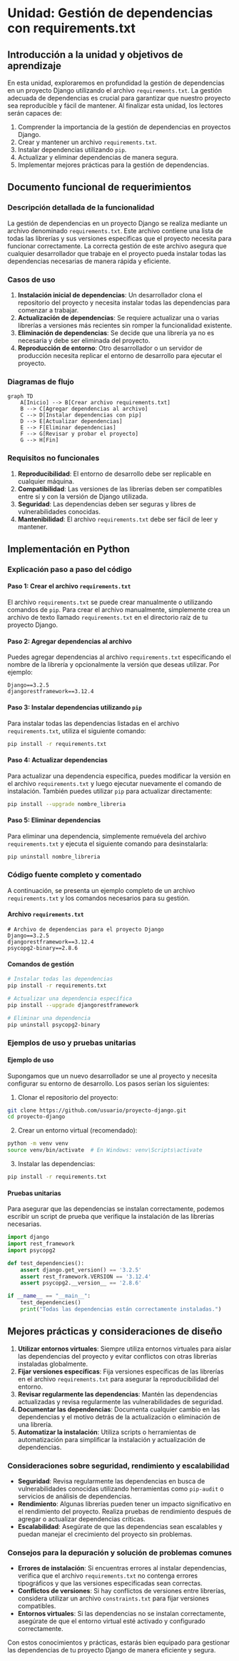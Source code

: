 # Unidad: Gestión de dependencias con requirements.txt

## Introducción a la unidad y objetivos de aprendizaje

En esta unidad, exploraremos en profundidad la gestión de dependencias en un proyecto Django utilizando el archivo `requirements.txt`. La gestión adecuada de dependencias es crucial para garantizar que nuestro proyecto sea reproducible y fácil de mantener. Al finalizar esta unidad, los lectores serán capaces de:

1. Comprender la importancia de la gestión de dependencias en proyectos Django.
2. Crear y mantener un archivo `requirements.txt`.
3. Instalar dependencias utilizando `pip`.
4. Actualizar y eliminar dependencias de manera segura.
5. Implementar mejores prácticas para la gestión de dependencias.

## Documento funcional de requerimientos

### Descripción detallada de la funcionalidad

La gestión de dependencias en un proyecto Django se realiza mediante un archivo denominado `requirements.txt`. Este archivo contiene una lista de todas las librerías y sus versiones específicas que el proyecto necesita para funcionar correctamente. La correcta gestión de este archivo asegura que cualquier desarrollador que trabaje en el proyecto pueda instalar todas las dependencias necesarias de manera rápida y eficiente.

### Casos de uso

1. **Instalación inicial de dependencias**: Un desarrollador clona el repositorio del proyecto y necesita instalar todas las dependencias para comenzar a trabajar.
2. **Actualización de dependencias**: Se requiere actualizar una o varias librerías a versiones más recientes sin romper la funcionalidad existente.
3. **Eliminación de dependencias**: Se decide que una librería ya no es necesaria y debe ser eliminada del proyecto.
4. **Reproducción de entorno**: Otro desarrollador o un servidor de producción necesita replicar el entorno de desarrollo para ejecutar el proyecto.

### Diagramas de flujo

```mermaid
graph TD
    A[Inicio] --> B[Crear archivo requirements.txt]
    B --> C[Agregar dependencias al archivo]
    C --> D[Instalar dependencias con pip]
    D --> E[Actualizar dependencias]
    E --> F[Eliminar dependencias]
    F --> G[Revisar y probar el proyecto]
    G --> H[Fin]
```

### Requisitos no funcionales

1. **Reproducibilidad**: El entorno de desarrollo debe ser replicable en cualquier máquina.
2. **Compatibilidad**: Las versiones de las librerías deben ser compatibles entre sí y con la versión de Django utilizada.
3. **Seguridad**: Las dependencias deben ser seguras y libres de vulnerabilidades conocidas.
4. **Mantenibilidad**: El archivo `requirements.txt` debe ser fácil de leer y mantener.

## Implementación en Python

### Explicación paso a paso del código

#### Paso 1: Crear el archivo `requirements.txt`

El archivo `requirements.txt` se puede crear manualmente o utilizando comandos de `pip`. Para crear el archivo manualmente, simplemente crea un archivo de texto llamado `requirements.txt` en el directorio raíz de tu proyecto Django.

#### Paso 2: Agregar dependencias al archivo

Puedes agregar dependencias al archivo `requirements.txt` especificando el nombre de la librería y opcionalmente la versión que deseas utilizar. Por ejemplo:

```
Django==3.2.5
djangorestframework==3.12.4
```

#### Paso 3: Instalar dependencias utilizando `pip`

Para instalar todas las dependencias listadas en el archivo `requirements.txt`, utiliza el siguiente comando:

```bash
pip install -r requirements.txt
```

#### Paso 4: Actualizar dependencias

Para actualizar una dependencia específica, puedes modificar la versión en el archivo `requirements.txt` y luego ejecutar nuevamente el comando de instalación. También puedes utilizar `pip` para actualizar directamente:

```bash
pip install --upgrade nombre_libreria
```

#### Paso 5: Eliminar dependencias

Para eliminar una dependencia, simplemente remuévela del archivo `requirements.txt` y ejecuta el siguiente comando para desinstalarla:

```bash
pip uninstall nombre_libreria
```

### Código fuente completo y comentado

A continuación, se presenta un ejemplo completo de un archivo `requirements.txt` y los comandos necesarios para su gestión.

#### Archivo `requirements.txt`

```plaintext
# Archivo de dependencias para el proyecto Django
Django==3.2.5
djangorestframework==3.12.4
psycopg2-binary==2.8.6
```

#### Comandos de gestión

```bash
# Instalar todas las dependencias
pip install -r requirements.txt

# Actualizar una dependencia específica
pip install --upgrade djangorestframework

# Eliminar una dependencia
pip uninstall psycopg2-binary
```

### Ejemplos de uso y pruebas unitarias

#### Ejemplo de uso

Supongamos que un nuevo desarrollador se une al proyecto y necesita configurar su entorno de desarrollo. Los pasos serían los siguientes:

1. Clonar el repositorio del proyecto:

```bash
git clone https://github.com/usuario/proyecto-django.git
cd proyecto-django
```

2. Crear un entorno virtual (recomendado):

```bash
python -m venv venv
source venv/bin/activate  # En Windows: venv\Scripts\activate
```

3. Instalar las dependencias:

```bash
pip install -r requirements.txt
```

#### Pruebas unitarias

Para asegurar que las dependencias se instalan correctamente, podemos escribir un script de prueba que verifique la instalación de las librerías necesarias.

```python
import django
import rest_framework
import psycopg2

def test_dependencies():
    assert django.get_version() == '3.2.5'
    assert rest_framework.VERSION == '3.12.4'
    assert psycopg2.__version__ == '2.8.6'

if __name__ == "__main__":
    test_dependencies()
    print("Todas las dependencias están correctamente instaladas.")
```

## Mejores prácticas y consideraciones de diseño

1. **Utilizar entornos virtuales**: Siempre utiliza entornos virtuales para aislar las dependencias del proyecto y evitar conflictos con otras librerías instaladas globalmente.
2. **Fijar versiones específicas**: Fija versiones específicas de las librerías en el archivo `requirements.txt` para asegurar la reproducibilidad del entorno.
3. **Revisar regularmente las dependencias**: Mantén las dependencias actualizadas y revisa regularmente las vulnerabilidades de seguridad.
4. **Documentar las dependencias**: Documenta cualquier cambio en las dependencias y el motivo detrás de la actualización o eliminación de una librería.
5. **Automatizar la instalación**: Utiliza scripts o herramientas de automatización para simplificar la instalación y actualización de dependencias.

### Consideraciones sobre seguridad, rendimiento y escalabilidad

- **Seguridad**: Revisa regularmente las dependencias en busca de vulnerabilidades conocidas utilizando herramientas como `pip-audit` o servicios de análisis de dependencias.
- **Rendimiento**: Algunas librerías pueden tener un impacto significativo en el rendimiento del proyecto. Realiza pruebas de rendimiento después de agregar o actualizar dependencias críticas.
- **Escalabilidad**: Asegúrate de que las dependencias sean escalables y puedan manejar el crecimiento del proyecto sin problemas.

### Consejos para la depuración y solución de problemas comunes

- **Errores de instalación**: Si encuentras errores al instalar dependencias, verifica que el archivo `requirements.txt` no contenga errores tipográficos y que las versiones especificadas sean correctas.
- **Conflictos de versiones**: Si hay conflictos de versiones entre librerías, considera utilizar un archivo `constraints.txt` para fijar versiones compatibles.
- **Entornos virtuales**: Si las dependencias no se instalan correctamente, asegúrate de que el entorno virtual esté activado y configurado correctamente.

Con estos conocimientos y prácticas, estarás bien equipado para gestionar las dependencias de tu proyecto Django de manera eficiente y segura.